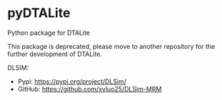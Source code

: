 # pyDTALite
Python package for DTALite

This package is deprecated, please move to another repository for the further development of DTALite.

DLSIM:
- Pypi: https://pypi.org/project/DLSim/
- GitHub: https://github.com/xyluo25/DLSim-MRM
